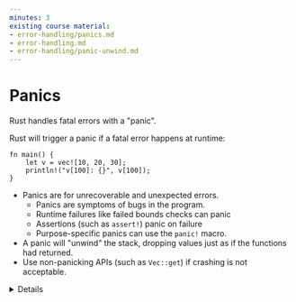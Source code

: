 ```yaml
---
minutes: 3
existing course material:
- error-handling/panics.md
- error-handling.md
- error-handling/panic-unwind.md
---
```


# Panics

Rust handles fatal errors with a "panic".

Rust will trigger a panic if a fatal error happens at runtime:

```rust,editable,should_panic
fn main() {
    let v = vec![10, 20, 30];
    println!("v[100]: {}", v[100]);
}
```

* Panics are for unrecoverable and unexpected errors.
  * Panics are symptoms of bugs in the program.
  * Runtime failures like failed bounds checks can panic
  * Assertions (such as `assert!`) panic on failure
  * Purpose-specific panics can use the `panic!` macro.
* A panic will "unwind" the stack, dropping values just as if the functions had returned.
* Use non-panicking APIs (such as `Vec::get`) if crashing is not acceptable.

<details>

By default, a panic will cause the stack to unwind. The unwinding can be caught:

```rust,editable
use std::panic;

fn main() {
    let result = panic::catch_unwind(|| {
        "No problem here!"
    });
    println!("{result:?}");

    let result = panic::catch_unwind(|| {
        panic!("oh no!");
    });
    println!("{result:?}");
}
```

- Catching is unusual; do not attempt to implement exceptions with `catch_unwind`!
- This can be useful in servers which should keep running even if a single
  request crashes.
- This does not work if `panic = 'abort'` is set in your `Cargo.toml`.

</details>
